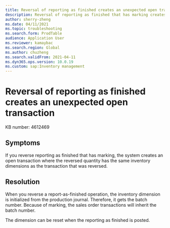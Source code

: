 ```yaml
---
title: Reversal of reporting as finished creates an unexpected open transaction
description: Reversal of reporting as finished that has marking creates an open transaction where the reversed quantity has the same inventory dimensions as the reversed transaction.
author: sherry-zheng
ms.date: 04/11/2021
ms.topic: troubleshooting
ms.search.form: ProdTable
audience: Application User
ms.reviewer: kamaybac
ms.search.region: Global
ms.author: chuzheng
ms.search.validFrom: 2021-04-11
ms.dyn365.ops.version: 10.0.19
ms.custom: sap:Inventory management
---
```


# Reversal of reporting as finished creates an unexpected open transaction

KB number: 4612469

## Symptoms

If you reverse reporting as finished that has marking, the system creates an open transaction where the reversed quantity has the same inventory dimensions as the transaction that was reversed.

## Resolution

When you reverse a report-as-finished operation, the inventory dimension is initialized from the production journal. Therefore, it gets the batch number. Because of marking, the sales order transactions will inherit the batch number.

The dimension can be reset when the reporting as finished is posted.
